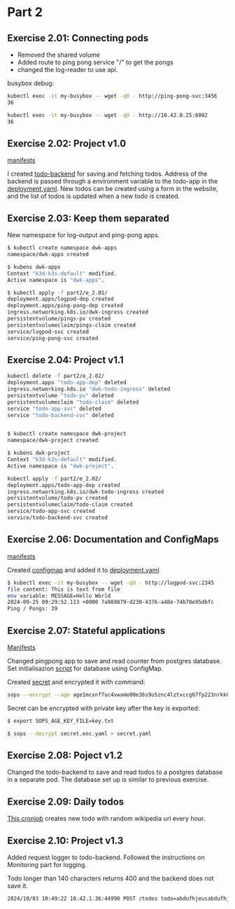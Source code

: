 # Part 2

## Exercise 2.01: Connecting pods

- Removed the shared volume
- Added route to ping pong service "/" to get the pongs
- changed the log-reader to use api.

busybox debug:

``` bash
kubectl exec -it my-busybox -- wget -qO - http://ping-pong-svc:3456
36

kubectl exec -it my-busybox -- wget -qO - http://10.42.0.25:8002
36
```

## Exercise 2.02: Project v1.0

[manifests](e_2.02/)

I created [todo-backend](../todo-backend/) for saving and fetching todos. Address of the backend is passed through a environment variable to the todo-app in the [deployment.yaml](e_2.02/deployment.yaml). New todos can be created using a form in the website, and the list of todos is updated when a new todo is created.

## Exercise 2.03: Keep them separated

New namespace for log-output and ping-pong apps.

```bash
$ kubectl create namespace dwk-apps
namespace/dwk-apps created

$ kubens dwk-apps 
Context "k3d-k3s-default" modified.
Active namespace is "dwk-apps".

$ kubectl apply -f part2/e_2.01/
deployment.apps/logpod-dep created
deployment.apps/ping-pong-dep created
ingress.networking.k8s.io/dwk-ingress created
persistentvolume/pings-pv created
persistentvolumeclaim/pings-claim created
service/logpod-svc created
service/ping-pong-svc created
```

## Exercise 2.04: Project v1.1

```bash
kubectl delete -f part2/e_2.02/
deployment.apps "todo-app-dep" deleted
ingress.networking.k8s.io "dwk-todo-ingress" deleted
persistentvolume "todo-pv" deleted
persistentvolumeclaim "todo-claim" deleted
service "todo-app-svc" deleted
service "todo-backend-svc" deleted


$ kubectl create namespace dwk-project
namespace/dwk-project created

$ kubens dwk-project 
Context "k3d-k3s-default" modified.
Active namespace is "dwk-project".

kubectl apply -f part2/e_2.02/
deployment.apps/todo-app-dep created
ingress.networking.k8s.io/dwk-todo-ingress created
persistentvolume/todo-pv created
persistentvolumeclaim/todo-claim created
service/todo-app-svc created
service/todo-backend-svc created

```

## Exercise 2.06: Documentation and ConfigMaps

[manifests](e_2.06/)

Created [configmap](e_2.06/configmap_reader.yaml) and added it to [deployment.yaml](e_2.06/deployment.yaml)

```bash
$ kubectl exec -it my-busybox -- wget -qO - http://logpod-svc:2345
file content: This is text from file
env variable: MESSAGE=Hello Wörld
2024-09-25 09:29:52.113 +0000 7a989879-d230-4376-a48e-74b78e95dbfc
Ping / Pongs: 39
```

## Exercise 2.07: Stateful applications

[Manifests](e_2.07/)

Changed pingpong app to save and read counter from postgres database. Set initialisazion [script](e_2.07/init-sql.yaml) for database using ConfigMap.

Created [secret](e_2.07/secret.enc.yaml) and encrypted it with command:

```bash
sops --encrypt --age age1mcxnf7uc4vwame00e36s9u5znc4lztxccg67fp223nrkk8yntq8qn96n3t --encrypted-regex '^(data)$' part2/e_2.07/secret.yaml > part2/e_2.07/secret.enc.yaml
```

Secret can be encrypted with private key after the key is exported:

```bash
$ export SOPS_AGE_KEY_FILE=key.txt

$ sops --decrypt secret.enc.yaml > secret.yaml
```

## Exercise 2.08: Poject v1.2

Changed the todo-backend to save and read todos to a postgres database in a separate pod. The database set up is similar to previous exercise.

## Exercise 2.09: Daily todos

[This cronjob](e_2.09/daily-todo-cron.yaml) creates new todo with random wikipedia url every hour.

## Exercise 2.10: Project v1.3

Added request logger to todo-backend. Followed the instructions on Monitoring part for logging.

Todo longer than 140 characters returns 400 and the backend does not save it.
```bash
2024/10/03 10:49:22 10.42.1.36:44990 POST /todos todo=abdufhjeusabdufhjeusabdufhjeusabdufhjeusabdufhjeusabdufhjeusabdufhjeusabdufhjeusabdufhjeusabdufhjeusabdufhjeusabdufhjeusabdufhjeusabdufhjeusa HTTP/1.1 400 24.285µs
```